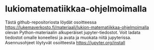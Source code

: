 # lukiomatematiikkaa-ohjelmoimalla

Tästä github-repositoriosta löydät osoitteessa https://lukemaverkosto.fi/materiaali/lukion-matematiikkaa-ohjelmoimalla olevan Python-materiaalin alkuperäiset jupyter-tiedostot. Voit ladata tiedostot omalle koneellesi ja avata ja muokata niitä jupyterissa. Asennusohjeet löytyvät osoitteesta https://jupyter.org/install
